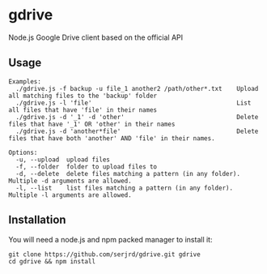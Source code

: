 gdrive
=============

Node.js Google Drive client based on the official API

## Usage
```
Examples:
  ./gdrive.js -f backup -u file_1 another2 /path/other*.txt    Upload all matching files to the 'backup' folder
  ./gdrive.js -l 'file'                                        List all files that have 'file' in their names
  ./gdrive.js -d '_1' -d 'other'                               Delete files that have '_1' OR 'other' in their names
  ./gdrive.js -d 'another*file'                                Delete files that have both 'another' AND 'file' in their names.
```

```
Options:
  -u, --upload  upload files                                                                       
  -f, --folder  folder to upload files to                                                          
  -d, --delete  delete files matching a pattern (in any folder). Multiple -d arguments are allowed.
  -l, --list    list files matching a pattern (in any folder). Multiple -l arguments are allowed. 
```

## Installation
You will need a node.js and npm packed manager to install it:

```
git clone https://github.com/serjrd/gdrive.git gdrive
cd gdrive && npm install
```